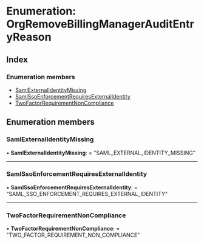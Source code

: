 
# Enumeration: OrgRemoveBillingManagerAuditEntryReason

## Index

### Enumeration members

* [SamlExternalIdentityMissing](orgremovebillingmanagerauditentryreason.md#samlexternalidentitymissing)
* [SamlSsoEnforcementRequiresExternalIdentity](orgremovebillingmanagerauditentryreason.md#samlssoenforcementrequiresexternalidentity)
* [TwoFactorRequirementNonCompliance](orgremovebillingmanagerauditentryreason.md#twofactorrequirementnoncompliance)

## Enumeration members

###  SamlExternalIdentityMissing

• **SamlExternalIdentityMissing**: = "SAML_EXTERNAL_IDENTITY_MISSING"

___

###  SamlSsoEnforcementRequiresExternalIdentity

• **SamlSsoEnforcementRequiresExternalIdentity**: = "SAML_SSO_ENFORCEMENT_REQUIRES_EXTERNAL_IDENTITY"

___

###  TwoFactorRequirementNonCompliance

• **TwoFactorRequirementNonCompliance**: = "TWO_FACTOR_REQUIREMENT_NON_COMPLIANCE"

